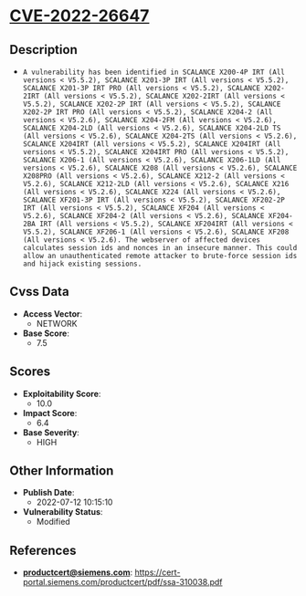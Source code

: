 
# [CVE-2022-26647](https://cert-portal.siemens.com/productcert/pdf/ssa-310038.pdf)

## Description

- `A vulnerability has been identified in SCALANCE X200-4P IRT (All versions < V5.5.2), SCALANCE X201-3P IRT (All versions < V5.5.2), SCALANCE X201-3P IRT PRO (All versions < V5.5.2), SCALANCE X202-2IRT (All versions < V5.5.2), SCALANCE X202-2IRT (All versions < V5.5.2), SCALANCE X202-2P IRT (All versions < V5.5.2), SCALANCE X202-2P IRT PRO (All versions < V5.5.2), SCALANCE X204-2 (All versions < V5.2.6), SCALANCE X204-2FM (All versions < V5.2.6), SCALANCE X204-2LD (All versions < V5.2.6), SCALANCE X204-2LD TS (All versions < V5.2.6), SCALANCE X204-2TS (All versions < V5.2.6), SCALANCE X204IRT (All versions < V5.5.2), SCALANCE X204IRT (All versions < V5.5.2), SCALANCE X204IRT PRO (All versions < V5.5.2), SCALANCE X206-1 (All versions < V5.2.6), SCALANCE X206-1LD (All versions < V5.2.6), SCALANCE X208 (All versions < V5.2.6), SCALANCE X208PRO (All versions < V5.2.6), SCALANCE X212-2 (All versions < V5.2.6), SCALANCE X212-2LD (All versions < V5.2.6), SCALANCE X216 (All versions < V5.2.6), SCALANCE X224 (All versions < V5.2.6), SCALANCE XF201-3P IRT (All versions < V5.5.2), SCALANCE XF202-2P IRT (All versions < V5.5.2), SCALANCE XF204 (All versions < V5.2.6), SCALANCE XF204-2 (All versions < V5.2.6), SCALANCE XF204-2BA IRT (All versions < V5.5.2), SCALANCE XF204IRT (All versions < V5.5.2), SCALANCE XF206-1 (All versions < V5.2.6), SCALANCE XF208 (All versions < V5.2.6). The webserver of affected devices calculates session ids and nonces in an insecure manner. This could allow an unauthenticated remote attacker to brute-force session ids and hijack existing sessions.`

## Cvss Data

- **Access Vector**:
  - NETWORK
- **Base Score**:
  - 7.5

## Scores

- **Exploitability Score**:
  - 10.0
- **Impact Score**:
  - 6.4
- **Base Severity**:
  - HIGH

## Other Information

- **Publish Date**:
  - 2022-07-12 10:15:10
- **Vulnerability Status**:
  - Modified

## References

- **productcert@siemens.com**: https://cert-portal.siemens.com/productcert/pdf/ssa-310038.pdf
